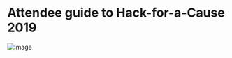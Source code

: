 # Attendee guide to Hack-for-a-Cause 2019

![image](https://user-images.githubusercontent.com/311063/56385708-c950fd80-61d4-11e9-9bb8-758ffecf445e.png)


